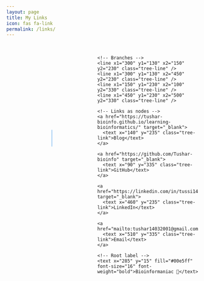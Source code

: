 ```yaml
---
layout: page
title: My Links
icon: fas fa-link
permalink: /links/
---
```


<style>
.tree-svg-container {
  display: flex;
  justify-content: center;
  margin-top: 2rem;
}

.tree-link {
  fill: #00f2ff;
  cursor: pointer;
  font-family: 'Courier New', monospace;
  font-size: 14px;
  transition: all 0.3s ease;
}

.tree-link:hover {
  fill: #56cc9d;
}

.tree-line {
  stroke: #1e88e5;
  stroke-width: 2;
}
</style>

<div class="tree-svg-container">
  <svg width="600" height="500" viewBox="0 0 600 500">
    <!-- Trunk -->
    <line x1="300" y1="20" x2="300" y2="130" class="tree-line" />

    <!-- Branches -->
    <line x1="300" y1="130" x2="150" y2="230" class="tree-line" />
    <line x1="300" y1="130" x2="450" y2="230" class="tree-line" />
    <line x1="150" y1="230" x2="100" y2="330" class="tree-line" />
    <line x1="450" y1="230" x2="500" y2="330" class="tree-line" />

    <!-- Links as nodes -->
    <a href="https://tushar-bioinfo.github.io/learning-bioinformatics/" target="_blank">
      <text x="140" y="235" class="tree-link">Blog</text>
    </a>

    <a href="https://github.com/Tushar-bioinfo" target="_blank">
      <text x="90" y="335" class="tree-link">GitHub</text>
    </a>

    <a href="https://linkedin.com/in/tussi147" target="_blank">
      <text x="460" y="235" class="tree-link">LinkedIn</text>
    </a>

    <a href="mailto:tushar14032001@gmail.com">
      <text x="510" y="335" class="tree-link">Email</text>
    </a>

    <!-- Root label -->
    <text x="285" y="15" fill="#00e5ff" font-size="16" font-weight="bold">Bioinformaniac 🌱</text>
  </svg>
</div>
